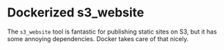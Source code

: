 # Dockerized s3_website

The `s3_website` tool is fantastic for publishing static sites on S3, but it
has some annoying dependencies. Docker takes care of that nicely.
